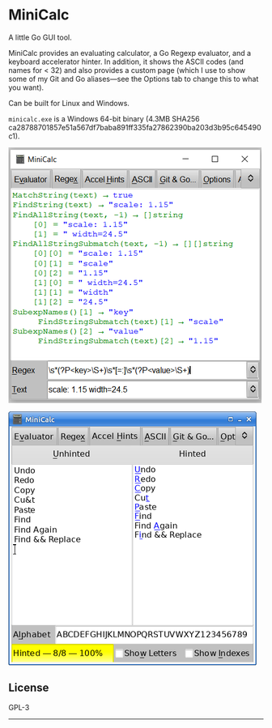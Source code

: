 # MiniCalc

A little Go GUI tool.

MiniCalc provides an evaluating calculator, a Go Regexp evaluator, and a
keyboard accelerator hinter. In addition, it shows the ASCII codes (and
names for < 32) and also provides a custom page (which I use to show some of
my Git and Go aliases—see the Options tab to change this to what you want).

Can be built for Linux and Windows.

`minicalc.exe` is a Windows 64-bit binary (4.3MB SHA256
ca28788701857e51a567df7baba891ff335fa27862390ba203d3b95c645490c1).

![Screenshot (Regex tab)](images/regex-screenshot.png)

![Screenshot (Accel Hints tab)](images/accel-screenshot.png)

## License

GPL-3

---

